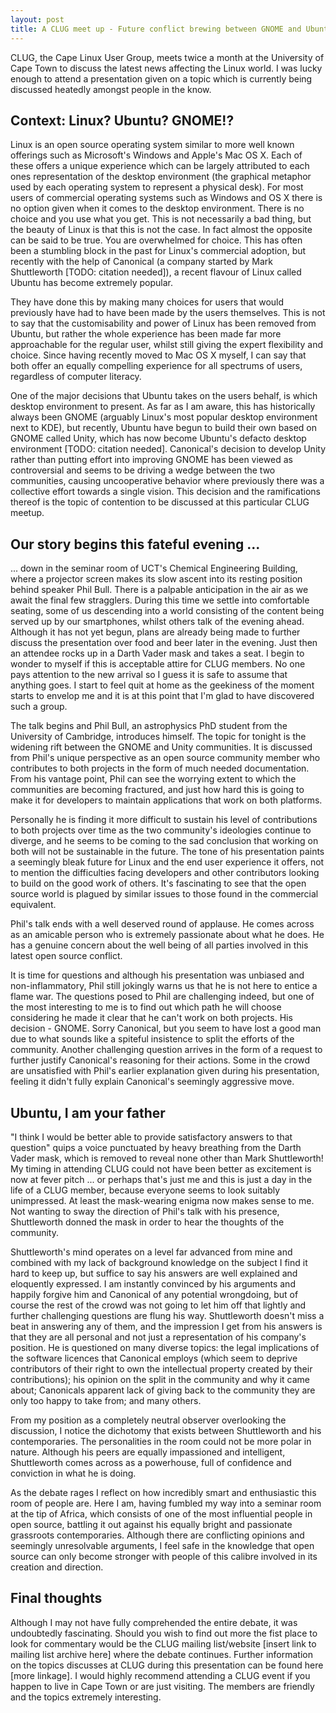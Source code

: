 ```yaml
---
layout: post
title: A CLUG meet up - Future conflict brewing between GNOME and Ubuntu communities
---
```


CLUG, the Cape Linux User Group, meets twice a month at the University of
Cape Town to discuss the latest news affecting the Linux world. I was lucky
enough to attend a presentation given on a topic which is currently being
discussed heatedly amongst people in the know.

## Context: Linux? Ubuntu? GNOME!? ##

Linux is an open source operating system similar to more well known
offerings such as Microsoft's Windows and Apple's Mac OS X. Each of these
offers a unique experience which can be largely attributed to each ones
representation of the desktop environment (the graphical metaphor used by
each operating system to represent a physical desk). For most users of
commercial operating systems such as Windows and OS X there is no option
given when it comes to the desktop environment. There is no choice and you
use what you get. This is not necessarily a bad thing, but the beauty of
Linux is that this is not the case. In fact almost the opposite can be said
to be true. You are overwhelmed for choice. This has often been a stumbling
block in the past for Linux's commercial adoption, but recently with the
help of Canonical (a company started by Mark Shuttleworth [TODO: citation
needed]), a recent flavour of Linux called Ubuntu has become extremely popular.

They have done this by making many choices for users that would previously
have had to have been made by the users themselves. This is not to say that
the customisability and power of Linux has been removed from Ubuntu, but
rather the whole experience has been made far more approachable for the
regular user, whilst still giving the expert flexibility and choice. Since
having recently moved to Mac OS X myself, I can say that both offer an
equally compelling experience for all spectrums of users, regardless of
computer literacy.

One of the major decisions that Ubuntu takes on the users behalf, is which
desktop environment to present. As far as I am aware, this has historically
always been GNOME (arguably Linux's most popular desktop environment next to
KDE), but recently, Ubuntu have begun to build their own based on GNOME
called Unity, which has now become Ubuntu's defacto desktop environment
[TODO: citation needed]. Canonical's decision to develop Unity rather than
putting effort into improving GNOME has been viewed as controversial and
seems to be driving a wedge between the two communities, causing
uncooperative behavior where previously there was a collective effort
towards a single vision. This decision and the ramifications thereof is the
topic of contention to be discussed at this particular CLUG meetup.

## Our story begins this fateful evening ... ##

... down in the seminar room of UCT's Chemical Engineering Building, where a
projector screen makes its slow ascent into its resting position behind
speaker Phil Bull. There is a palpable anticipation in the air as we await
the final few stragglers. During this time we settle into comfortable
seating, some of us descending into a world consisting of the content being
served up by our smartphones, whilst others talk of the evening ahead.
Although it has not yet begun, plans are already being made to further
discuss the presentation over food and beer later in the evening. Just then
an attendee rocks up in a Darth Vader mask and takes a seat. I begin to
wonder to myself if this is acceptable attire for CLUG members. No one pays
attention to the new arrival so I guess it is safe to assume that anything
goes. I start to feel quit at home as the geekiness of the moment starts to
envelop me and it is at this point that I'm glad to have discovered such a
group.

The talk begins and Phil Bull, an astrophysics PhD student from the
University of Cambridge, introduces himself. The topic for tonight is the
widening rift between the GNOME and Unity communities. It is discussed from
Phil's unique perspective as an open source community member who contributes
to both projects in the form of much needed documentation. From his vantage
point, Phil can see the worrying extent to which the communities are
becoming fractured, and just how hard this is going to make it for
developers to maintain applications that work on both platforms.

Personally he is finding it more difficult to sustain his level of
contributions to both projects over time as the two community's ideologies
continue to diverge, and he seems to be coming to the sad conclusion that
working on both will not be sustainable in the future. The tone of his
presentation paints a seemingly bleak future for Linux and the end user
experience it offers, not to mention the difficulties facing developers and
other contributors looking to build on the good work of others. It's
fascinating to see that the open source world is plagued by similar issues
to those found in the commercial equivalent.

Phil's talk ends with a well deserved round of applause. He comes across as
an amicable person who is extremely passionate about what he does. He has a
genuine concern about the well being of all parties involved in this latest
open source conflict.

It is time for questions and although his presentation was unbiased and
non-inflammatory, Phil still jokingly warns us that he is not here to entice
a flame war. The questions posed to Phil are challenging indeed, but one of
the most interesting to me is to find out which path he will choose
considering he made it clear that he can't work on both projects. His
decision - GNOME. Sorry Canonical, but you seem to have lost a good man due
to what sounds like a spiteful insistence to split the efforts of the
community. Another challenging question arrives in the form of a request to
further justify Canonical's reasoning for their actions. Some in the crowd
are unsatisfied with Phil's earlier explanation given during his
presentation, feeling it didn't fully explain Canonical's seemingly
aggressive move.

## Ubuntu, I am your father ##

"I think I would be better able to provide satisfactory answers to that
question" quips a voice punctuated by heavy breathing from the Darth Vader
mask, which is removed to reveal none other than Mark Shuttleworth! My
timing in attending CLUG could not have been better as excitement is now at
fever pitch ... or perhaps that's just me and this is just a day in the life
of a CLUG member, because everyone seems to look suitably unimpressed. At
least the mask-wearing enigma now makes sense to me. Not wanting to sway the
direction of Phil's talk with his presence, Shuttleworth donned the mask in
order to hear the thoughts of the community.

Shuttleworth's mind operates on a level far advanced from mine and combined
with my lack of background knowledge on the subject I find it hard to keep
up, but suffice to say his answers are well explained and eloquently
expressed. I am instantly convinced by his arguments and happily forgive him
and Canonical of any potential wrongdoing, but of course the rest of the
crowd was not going to let him off that lightly and further challenging
questions are flung his way. Shuttleworth doesn't miss a beat in answering
any of them, and the impression I get from his answers is that they are all
personal and not just a representation of his company's position. He is
questioned on many diverse topics: the legal implications of the software
licences that Canonical employs (which seem to deprive contributors of their
right to own the intellectual property created by their contributions); his
opinion on the split in the community and why it came about; Canonicals
apparent lack of giving back to the community they are only too happy to
take from; and many others.

From my position as a completely neutral observer overlooking the
discussion, I notice the dichotomy that exists between Shuttleworth and his
contemporaries. The personalities in the room could not be more polar in
nature. Although his peers are equally impassioned and intelligent,
Shuttleworth comes across as a powerhouse, full of confidence and conviction
in what he is doing.

As the debate rages I reflect on how incredibly smart and enthusiastic this
room of people are. Here I am, having fumbled my way into a seminar room at
the tip of Africa, which consists of one of the most influential people in
open source, battling it out against his equally bright and passionate
grassroots contemporaries. Although there are conflicting opinions and
seemingly unresolvable arguments, I feel safe in the knowledge that open
source can only become stronger with people of this calibre involved in its
creation and direction.

## Final thoughts ##

Although I may not have fully comprehended the entire debate, it was
undoubtedly fascinating. Should you wish to find out more the fist place to
look for commentary would be the CLUG mailing list/website [insert link to
mailing list archive here] where the debate continues. Further information
on the topics discusses at CLUG during this presentation can be found here
[more linkage]. I would highly recommend attending a CLUG event if you
happen to live in Cape Town or are just visiting. The members are friendly
and the topics extremely interesting.
